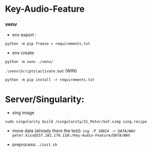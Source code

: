 # Key-Audio-Feature

### venv

- env export :

```python -m pip freeze > requirements.txt```

- env create:

```python -m venv ./venv/```

```.\venv\Scripts\activate.bat``` (WIN)

```python -m pip install -r requirements.txt```


# Server/Singularity:
- sing image

```sudo singularity build /singularity/21_Peter/kaf.simg sing.recipe```

- move data (already there the test):
```scp -P 10024 -r DATA/WAV  peter.kiss@157.181.176.110:/Key-Audio-Feature/DATA/WAV```


- preprocess:
```./init.sh```

